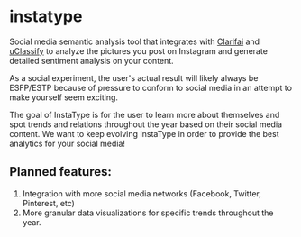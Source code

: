 # instatype
Social media semantic analysis tool that integrates with [Clarifai](http://www.clarifai.com/) and [uClassify](https://uclassify.com/) to analyze the pictures you post on Instagram and generate detailed sentiment analysis on your content.

As a social experiment, the user's actual result will likely always be ESFP/ESTP because of pressure to conform to social media in an attempt to make yourself seem exciting.

The goal of InstaType is for the user to learn more about themselves and spot trends and relations throughout the year based on their social media content.
We want to keep evolving InstaType in order to provide the best analytics for your social media!

Planned features:
---
1. Integration with more social media networks (Facebook, Twitter, Pinterest, etc)
1. More granular data visualizations for specific trends throughout the year.
